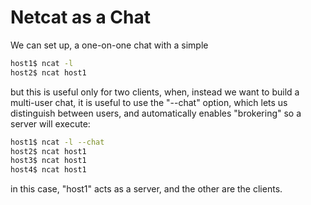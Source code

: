 # Netcat as a Chat

We can set up, a one-on-one chat with a simple

```sh
host1$ ncat -l
host2$ ncat host1
```

but this is useful only for two clients, when, instead we want to
build a multi-user chat, it is useful to use the "--chat" option,
which lets us distinguish between users, and automatically
enables "brokering" so a server will execute:

```sh
host1$ ncat -l --chat
host2$ ncat host1
host3$ ncat host1
host4$ ncat host1
```

in this case, "host1" acts as a server, and the other are the
clients.

